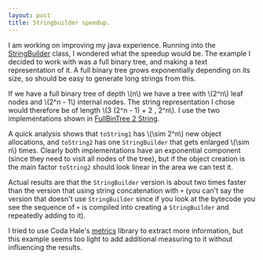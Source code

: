 ```yaml
---
layout: post
title: Stringbuilder speedup.
---
```


I am working on improving my java experience.  Running into the
[StringBuilder](http://docs.oracle.com/javase/8/docs/api/java/lang/StringBuilder.html)
class, I wondered what the speedup would be.  The example I decided to work
with was a full binary tree, and making a text representation of it.  A full
binary tree grows exponentially depending on its size, so should be easy to
generate long strings from this.

If we have a full binary tree of depth \\(n\\) we have a tree with \\(2^n\\)
leaf nodes and \\(2^n - 1\\) internal nodes.  The string representation I
chose would therefore be of length \\(3 (2^n - 1) + 2 \, 2^n\\).  I use the
two implementations shown in [FullBinTree 2
String](https://github.com/kasterma/basicprogramming/blob/develop/algorithms/stringbuilder/src/net/kasterma/stringbuilder/FullBinaryTree.java).

A quick analysis shows that `toString1` has \\(\sim 2^n\\) new object
allocations, and `toString2` has one `StringBuilder` that gets enlarged
\\(\sim n\\) times.  Clearly both implementations have an exponential
component (since they need to visit all nodes of the tree), but if the object
creation is the main factor `toString2` should look linear in the area we can
test it.

Actual results are that the `StringBuilder` version is about two times faster
than the version that using string concatenation with `+` (you can't say the
version that doesn't use `StringBuilder` since if you look at the bytecode you
see the sequence of `+` is compiled into creating a `StringBuilder` and
repeatedly adding to it).

I tried to use Coda Hale's
[metrics](https://dropwizard.github.io/metrics/3.1.0/) library to extract more
information, but this example seems too light to add additional measuring to
it without influencing the results.
